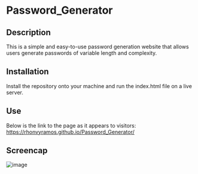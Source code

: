 # Password_Generator
## Description
This is a simple and easy-to-use password generation website that allows users generate passwords of variable length and complexity.

## Installation
Install the repository onto your machine and run the index.html file on a live server.

## Use
Below is the link to the page as it appears to visitors:
https://rhonvyramos.github.io/Password_Generator/

## Screencap
![image](https://github.com/rhonvyramos/Password_Generator/assets/126701940/af6c7875-2f9a-4729-bdfb-47b33e3ca368)
